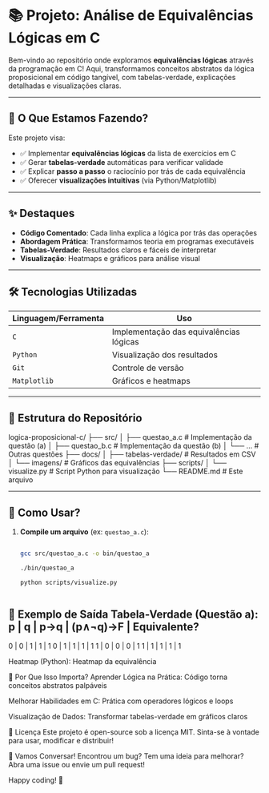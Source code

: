 # 📚 Projeto: Análise de Equivalências Lógicas em C

Bem-vindo ao repositório onde exploramos **equivalências lógicas** através da programação em C! Aqui, transformamos conceitos abstratos da lógica proposicional em código tangível, com tabelas-verdade, explicações detalhadas e visualizações claras.

---

## 🧠 O Que Estamos Fazendo?
Este projeto visa:
- ✅ Implementar **equivalências lógicas** da lista de exercícios em C
- ✅ Gerar **tabelas-verdade** automáticas para verificar validade
- ✅ Explicar **passo a passo** o raciocínio por trás de cada equivalência
- ✅ Oferecer **visualizações intuitivas** (via Python/Matplotlib)

---

## ✨ Destaques
- **Código Comentado**: Cada linha explica a lógica por trás das operações
- **Abordagem Prática**: Transformamos teoria em programas executáveis
- **Tabelas-Verdade**: Resultados claros e fáceis de interpretar
- **Visualização**: Heatmaps e gráficos para análise visual

---

## 🛠️ Tecnologias Utilizadas
| **Linguagem/Ferramenta** | **Uso** |
|--------------------------|---------|
| `C` | Implementação das equivalências lógicas |
| `Python` | Visualização dos resultados |
| `Git` | Controle de versão |
| `Matplotlib` | Gráficos e heatmaps |

---

## 📂 Estrutura do Repositório
logica-proposicional-c/
├── src/
│ ├── questao_a.c # Implementação da questão (a)
│ ├── questao_b.c # Implementação da questão (b)
│ └── ... # Outras questões
├── docs/
│ ├── tabelas-verdade/ # Resultados em CSV
│ └── imagens/ # Gráficos das equivalências
├── scripts/
│ └── visualize.py # Script Python para visualização
└── README.md # Este arquivo

---

## 🚀 Como Usar?
1. **Compile um arquivo** (ex: `questao_a.c`):
   ```bash
   
   gcc src/questao_a.c -o bin/questao_a
   
   ./bin/questao_a
   
   python scripts/visualize.py

   
   
🌟 Exemplo de Saída
    Tabela-Verdade (Questão a):
    p | q | p→q | (p∧¬q)→F | Equivalente?
-----------------------------------
0 | 0 |  1  |    1     |      1
0 | 1 |  1  |    1     |      1
1 | 0 |  0  |    0     |      1
1 | 1 |  1  |    1     |      1

Heatmap (Python):
Heatmap da equivalência

🤔 Por Que Isso Importa?
Aprender Lógica na Prática: Código torna conceitos abstratos palpáveis

Melhorar Habilidades em C: Prática com operadores lógicos e loops

Visualização de Dados: Transformar tabelas-verdade em gráficos claros

📝 Licença
Este projeto é open-source sob a licença MIT. Sinta-se à vontade para usar, modificar e distribuir!

💬 Vamos Conversar!
Encontrou um bug? Tem uma ideia para melhorar?
Abra uma issue ou envie um pull request!

Happy coding! 🚀